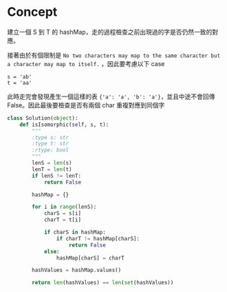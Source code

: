 # Concept
建立一個 S 到 T 的 hashMap，走的過程檢查之前出現過的字是否仍然一致的對應。

接著由於有個限制是 `No two characters may map to the same character but a character may map to itself.` ，因此要考慮以下 case
```
s = 'ab'
t = 'aa'
```
此時走完會發現產生一個這樣的表 `{'a': 'a', 'b': 'a'}`，並且中途不會回傳 False。因此最後要檢查是否有兩個 char 重複對應到同個字

```py
class Solution(object):
    def isIsomorphic(self, s, t):
        """
        :type s: str
        :type t: str
        :rtype: bool
        """
        lenS = len(s)
        lenT = len(t)
        if lenS != lenT:
            return False

        hashMap = {}

        for i in range(lenS):
            charS = s[i]
            charT = t[i]

            if charS in hashMap:
                if charT != hashMap[charS]:
                    return False
            else:
                hashMap[charS] = charT

        hashValues = hashMap.values()

        return len(hashValues) == len(set(hashValues))
```
